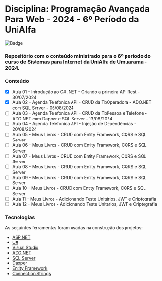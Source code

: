 # Disciplina: Programação Avançada Para Web - 2024 - 6º Período da UniAlfa

![Badge](https://img.shields.io/badge/Marcos%20Dias%20Vendramini-ASP.NET%20C%23-red)

### Repositório com o conteúdo ministrado para o 6º período do curso de Sistemas para Internet da UniAlfa de Umuarama - 2024.

### Conteúdo

- [x] Aula 01 - Introdução ao C# .NET - Criando a primeira API Rest - 30/07/2024
- [x] Aula 02 - Agenda Telefonica API - CRUD da TbOperadora - ADO.NET com SQL Server - 06/08/2024
- [ ] Aula 03 - Agenda Telefonica API - CRUD da TbPessoa e Telefone - ADO.NET com Dapper e SQL Server - 13/08/2024
- [ ] Aula 04 - Agenda Telefonica API - Injeção de Dependências - 20/08/2024
- [ ] Aula 05 - Meus Livros - CRUD com Entity Framework, CQRS e SQL Server
- [ ] Aula 06 - Meus Livros - CRUD com Entity Framework, CQRS e SQL Server
- [ ] Aula 07 - Meus Livros - CRUD com Entity Framework, CQRS e SQL Server
- [ ] Aula 08 - Meus Livros - CRUD com Entity Framework, CQRS e SQL Server
- [ ] Aula 09 - Meus Livros - CRUD com Entity Framework, CQRS e SQL Server
- [ ] Aula 10 - Meus Livros - CRUD com Entity Framework, CQRS e SQL Server
- [ ] Aula 11 - Meus Livros - Adicionando Teste Unitários, JWT e Criptografia
- [ ] Aula 12 - Meus Livros - Adicionando Teste Unitários, JWT e Criptografia

### Tecnologias

As seguintes ferramentas foram usadas na construção dos projetos:

- [ASP.NET](https://dotnet.microsoft.com/apps/aspnet)
- [C#](https://docs.microsoft.com/pt-br/dotnet/csharp/)
- [Visual Studio](https://visualstudio.microsoft.com/pt-br/)
- [ADO.NET](https://docs.microsoft.com/pt-br/dotnet/framework/data/adonet/)
- [SQL Server](https://www.microsoft.com/pt-br/sql-server/sql-server-downloads)
- [Dapper](https://github.com/DapperLib/Dapper)
- [Entity Framework](https://docs.microsoft.com/pt-br/ef/)
- [Connection Strings](https://www.connectionstrings.com/)
